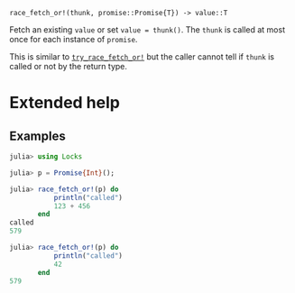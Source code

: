     race_fetch_or!(thunk, promise::Promise{T}) -> value::T

Fetch an existing `value` or set `value = thunk()`.  The `thunk` is called at most once
for each instance of `promise`.

This is similar to [`try_race_fetch_or!`](@ref) but the caller cannot tell if `thunk` is called
or not by the return type.

# Extended help

## Examples
```julia
julia> using Locks

julia> p = Promise{Int}();

julia> race_fetch_or!(p) do
           println("called")
           123 + 456
       end
called
579

julia> race_fetch_or!(p) do
           println("called")
           42
       end
579
```
